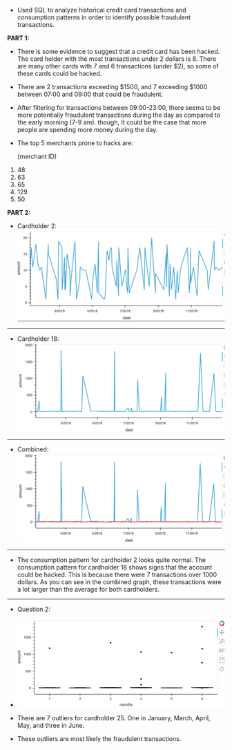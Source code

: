 - Used SQL to analyze historical credit card transactions and consumption patterns in order to identify possible fraudulent transactions.

**PART 1:**
- There is some evidence to suggest that a credit card has been hacked. The card holder with the most transactions under 2 dollars is 8. There are many other cards with 7 and 6 transactions (under $2), so some of these cards could be hacked.

- There are 2 transactions exceeding $1500, and 7 exceeding $1000 between 07:00 and 09:00 that could be fraudulent.
- After filtering for transactions between 09:00-23:00, there seems to be more potentially fraudulent transactions during the day as compared to the early morning (7-9 am). though, It could be the case that more people are spending more money during the day.

- The top 5 merchants prone to hacks are: 
    
    (merchant ID)
1. 48
2. 63
3. 65
4. 129
5. 50

**PART 2:**

- Cardholder 2:
![2](2.png)
---
- Cardholder 18:
![18](18.png)
---
- Combined:
![2,18](2,18.png)
---
- The consumption pattern for cardholder 2 looks quite normal. The consumption pattern for cardholder 18 shows signs that the account could be hacked. This is because there were 7 transactions over 1000 dollars. As you can see in the combined graph, these transactions were a lot larger than the average for both cardholders.
---
- Question 2:

- ![25](25.png)

- There are 7 outliers for cardholder 25. One in January, March, April, May, and three in June.
- These outliers are most likely the fraudulent transactions.
